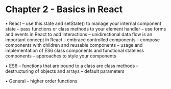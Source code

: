 # Chapter 2 - Basics in React

• React
  – use this.state and setState() to manage your internal component state
  – pass functions or class methods to your element handler
  – use forms and events in React to add interactions
  – unidirectional data flow is an important concept in React
  – embrace controlled components
  – compose components with children and reusable components
  – usage and implementation of ES6 class components and functional stateless components – approaches to style your components

• ES6
  – functions that are bound to a class are class methods
  – destructuring of objects and arrays
  – default parameters

• General
  – higher order functions
